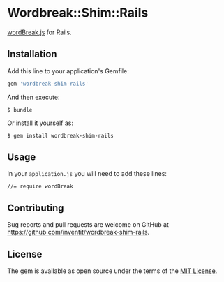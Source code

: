 # Wordbreak::Shim::Rails

[wordBreak.js](http://javascript.webcreativepark.net/library/wordbreak) for Rails.

## Installation

Add this line to your application's Gemfile:

```ruby
gem 'wordbreak-shim-rails'
```

And then execute:

    $ bundle

Or install it yourself as:

    $ gem install wordbreak-shim-rails

## Usage

In your `application.js` you will need to add these lines:

    //= require wordBreak

## Contributing

Bug reports and pull requests are welcome on GitHub at https://github.com/inventit/wordbreak-shim-rails.

## License

The gem is available as open source under the terms of the [MIT License](https://opensource.org/licenses/MIT).
